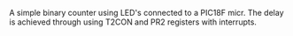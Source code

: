 A simple binary counter using LED's connected to a PIC18F micr.
The delay is achieved through using T2CON and PR2 registers with interrupts.
